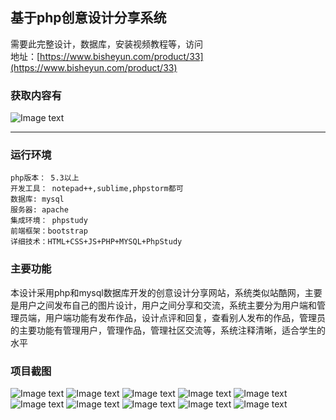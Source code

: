 ## 基于php创意设计分享系统

需要此完整设计，数据库，安装视频教程等，访问   
地址：[https://www.bisheyun.com/product/33](https://www.bisheyun.com/product/33)

### 获取内容有
![Image text](https://www.bisheyun.com/uploads/images/wangEditor/202105/26/prouduct_1622016049_dyXER6QEPi.jpg)


***
### 运行环境 
```
php版本： 5.3以上
开发工具： notepad++,sublime,phpstorm都可
数据库: mysql
服务器: apache
集成环境： phpstudy
前端框架：bootstrap
详细技术：HTML+CSS+JS+PHP+MYSQL+PhpStudy
```
### 主要功能 
本设计采用php和mysql数据库开发的创意设计分享网站，系统类似站酷网，主要是用户之间发布自己的图片设计，用户之间分享和交流，系统主要分为用户端和管理员端，用户端功能有发布作品，设计点评和回复，查看别人发布的作品，管理员的主要功能有管理用户，管理作品，管理社区交流等，系统注释清晰，适合学生的水平
### 项目截图  
  ![Image text](https://www.bisheyun.com/uploads/images/wangEditor/202105/27/prouduct_1622083787_iaSftgH5R4.jpg)
  ![Image text](https://www.bisheyun.com/uploads/images/wangEditor/202105/27/prouduct_1622083803_LLKmK3bnFS.jpg)
  ![Image text](https://www.bisheyun.com/uploads/images/wangEditor/202105/27/prouduct_1622083815_p8pPDQXcAD.jpg)
  ![Image text](https://www.bisheyun.com/uploads/images/wangEditor/202105/27/prouduct_1622083823_zpTfBymcNT.jpg)
  ![Image text](https://www.bisheyun.com/uploads/images/wangEditor/202105/27/prouduct_1622083836_jqjLvt13re.jpg)
  ![Image text](https://www.bisheyun.com/uploads/images/wangEditor/202105/27/prouduct_1622083845_LZwtpy7eVY.jpg)
  ![Image text](https://www.bisheyun.com/uploads/images/wangEditor/202105/27/prouduct_1622083856_jhpgbQmJUq.jpg)
  ![Image text](https://www.bisheyun.com/uploads/images/wangEditor/202105/27/prouduct_1622083877_pxvkwHvcul.jpg)
  ![Image text](https://www.bisheyun.com/uploads/images/wangEditor/202105/27/prouduct_1622083884_ueT00kkJPf.jpg)
  ![Image text](https://www.bisheyun.com/uploads/images/wangEditor/202105/27/prouduct_1622083885_c6cweAZlIt.jpg)
